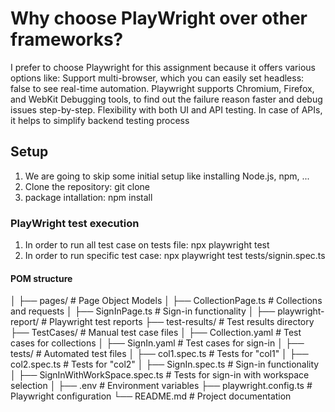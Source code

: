 # Why choose PlayWright over other frameworks?
I prefer to choose Playwright for this assignment because it offers various options like:
Support multi-browser,  which you can easily set headless: false to see real-time automation. Playwright supports Chromium, Firefox, and WebKit
Debugging tools, to find out the failure reason faster and debug issues step-by-step.
Flexibility with both UI and API testing. In case of APIs, it helps to simplify backend testing process

## Setup
1. We are going to skip some initial setup like installing Node.js, npm, ...
2. Clone the repository: git clone <URL>
3. package intallation: npm install

### PlayWright test execution 
1. In order to run all test case on tests file: npx playwright test
2. In order to run specific test case: npx playwright test tests/signin.spec.ts

#### POM structure 
│
├── pages/                       # Page Object Models
│   ├── CollectionPage.ts        # Collections and requests
│   ├── SignInPage.ts            # Sign-in functionality
│
├── playwright-report/           # Playwright test reports
├── test-results/                # Test results directory
├── TestCases/                   # Manual test case files
│   ├── Collection.yaml          # Test cases for collections
│   ├── SignIn.yaml              # Test cases for sign-in
│
├── tests/                       # Automated test files
│   ├── col1.spec.ts             # Tests for "col1"
│   ├── col2.spec.ts             # Tests for "col2"
│   ├── SignIn.spec.ts           # Sign-in functionality
│   ├── SignInWithWorkSpace.spec.ts # Tests for sign-in with workspace selection
│
├── .env                         # Environment variables
├── playwright.config.ts         # Playwright configuration
└── README.md                    # Project documentation


